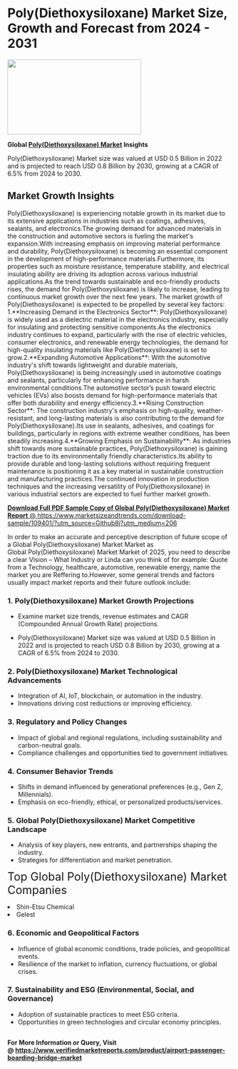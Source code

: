 <H1>Poly(Diethoxysiloxane) Market Size, Growth and Forecast from 2024 - 2031</H1><img class="aligncenter size-medium wp-image-584254" src="https://thirdeyenews.in/wp-content/uploads/2024/09/Global-Market-Research-300x168.jpeg" alt="" width="300" height="168" /><p><strong>Global&nbsp;<a href="https://www.marketsizeandtrends.com/download-sample/109401/?utm_source=Github8j?utm_medium=206">Poly(Diethoxysiloxane) Market</a> Insights</strong></p><p>Poly(Diethoxysiloxane) Market size was valued at USD 0.5 Billion in 2022 and is projected to reach USD 0.8 Billion by 2030, growing at a CAGR of 6.5% from 2024 to 2030.</p><p><h2>Market Growth Insights</h2> Poly(Diethoxysiloxane) is experiencing notable growth in its market due to its extensive applications in industries such as coatings, adhesives, sealants, and electronics.The growing demand for advanced materials in the construction and automotive sectors is fueling the market's expansion.With increasing emphasis on improving material performance and durability, Poly(Diethoxysiloxane) is becoming an essential component in the development of high-performance materials.Furthermore, its properties such as moisture resistance, temperature stability, and electrical insulating ability are driving its adoption across various industrial applications.As the trend towards sustainable and eco-friendly products rises, the demand for Poly(Diethoxysiloxane) is likely to increase, leading to continuous market growth over the next few years.<a href="#"></a> The market growth of Poly(Diethoxysiloxane) is expected to be propelled by several key factors: 1.**Increasing Demand in the Electronics Sector**: Poly(Diethoxysiloxane) is widely used as a dielectric material in the electronics industry, especially for insulating and protecting sensitive components.As the electronics industry continues to expand, particularly with the rise of electric vehicles, consumer electronics, and renewable energy technologies, the demand for high-quality insulating materials like Poly(Diethoxysiloxane) is set to grow.2.**Expanding Automotive Applications**: With the automotive industry's shift towards lightweight and durable materials, Poly(Diethoxysiloxane) is being increasingly used in automotive coatings and sealants, particularly for enhancing performance in harsh environmental conditions.The automotive sector’s push toward electric vehicles (EVs) also boosts demand for high-performance materials that offer both durability and energy efficiency.3.**Rising Construction Sector**: The construction industry's emphasis on high-quality, weather-resistant, and long-lasting materials is also contributing to the demand for Poly(Diethoxysiloxane).Its use in sealants, adhesives, and coatings for buildings, particularly in regions with extreme weather conditions, has been steadily increasing.4.**Growing Emphasis on Sustainability**: As industries shift towards more sustainable practices, Poly(Diethoxysiloxane) is gaining traction due to its environmentally friendly characteristics.Its ability to provide durable and long-lasting solutions without requiring frequent maintenance is positioning it as a key material in sustainable construction and manufacturing practices.The continued innovation in production techniques and the increasing versatility of Poly(Diethoxysiloxane) in various industrial sectors are expected to fuel further market growth.<a href="#"></p><p><span class=""><strong>Download Full PDF Sample Copy of Global Poly(Diethoxysiloxane) Market Report</strong> @ <a href="https://www.marketsizeandtrends.com/download-sample/109401/?utm_source=Github8j?utm_medium=206" target="_blank">https://www.marketsizeandtrends.com/download-sample/109401/?utm_source=Github8j?utm_medium=206</a></span></p><p>In order to make an accurate and perceptive description of future scope of a Global&nbsp;Poly(Diethoxysiloxane) Market Market as Global&nbsp;Poly(Diethoxysiloxane) Market Market of 2025, you need to describe a clear Vision &ndash; What Industry or Linda can you think of for example: Quote from a Technology, healthcare, automotive, renewable energy, name the market you are Reffering to.However, some general trends and factors usually impact market reports and their future outlook include:</p><h3>1.&nbsp;<strong>Poly(Diethoxysiloxane) Market Growth Projections</strong></h3><ul><li>Examine market size trends, revenue estimates and CAGR (Compounded Annual Growth Rate) projections.</li><li><p>Poly(Diethoxysiloxane) Market size was valued at USD 0.5 Billion in 2022 and is projected to reach USD 0.8 Billion by 2030, growing at a CAGR of 6.5% from 2024 to 2030.</p></li></ul><h3>2.&nbsp;<strong>Poly(Diethoxysiloxane) Market Technological Advancements</strong></h3><ul><li>Integration of AI, IoT, blockchain, or automation in the industry.</li><li>Innovations driving cost reductions or improving efficiency.</li></ul><h3>3.&nbsp;<strong>Regulatory and Policy Changes</strong></h3><ul><li>Impact of global and regional regulations, including sustainability and carbon-neutral goals.</li><li>Compliance challenges and opportunities tied to government initiatives.</li></ul><h3>4.&nbsp;<strong>Consumer Behavior Trends</strong></h3><ul><li>Shifts in demand influenced by generational preferences (e.g., Gen Z, Millennials).</li><li>Emphasis on eco-friendly, ethical, or personalized products/services.</li></ul><h3>5.&nbsp;<strong>Global Poly(Diethoxysiloxane) Market Competitive Landscape</strong></h3><ul><li>Analysis of key players, new entrants, and partnerships shaping the industry.</li><li>Strategies for differentiation and market penetration.</li></ul><p data-pm-slice="1 1 []"><span style="color: inherit; font-family: inherit; font-size: 25px;">Top Global Poly(Diethoxysiloxane) Market Companies</span></p><div class="" data-test-id=""><p><li>Shin-Etsu Chemical</li><li> Gelest</li></p></div><h3>6.&nbsp;<strong>Economic and Geopolitical Factors</strong></h3><ul><li>Influence of global economic conditions, trade policies, and geopolitical events.</li><li>Resilience of the market to inflation, currency fluctuations, or global crises.</li></ul><h3>7.&nbsp;<strong>Sustainability and ESG (Environmental, Social, and Governance)</strong></h3><ul><li>Adoption of sustainable practices to meet ESG criteria.</li><li>Opportunities in green technologies and circular economy principles.</li></ul><h2><strong style="font-size: 14px;">For More Information or Query, Visit @&nbsp;</strong><a style="background-color: #ffffff; font-size: 14px;" href="https://www.marketsizeandtrends.com/report/polydiethoxysiloxane-market/" target="_blank">https://www.verifiedmarketreports.com/product/airport-passenger-boarding-bridge-market</a></h2>